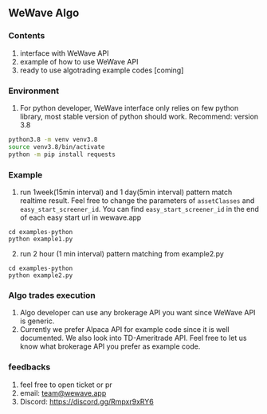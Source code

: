 ## WeWave Algo

### Contents
1. interface with WeWave API
2. example of how to use WeWave API
3. ready to use algotrading example codes [coming]

### Environment
1. For python developer, WeWave interface only relies on few python library, most stable version of python should work. Recommend: version 3.8
```bash
python3.8 -m venv venv3.8
source venv3.8/bin/activate
python -m pip install requests
```

### Example
1. run 1week(15min interval) and 1 day(5min interval) pattern match realtime result. Feel free to change the parameters of `assetClasses` and `easy_start_screener_id`. You can find `easy_start_screener_id` in the end of each easy start url in wewave.app
```
cd examples-python
python example1.py
```
2. run 2 hour (1 min interval) pattern matching from example2.py
```
cd examples-python
python example2.py
```


### Algo trades execution
1. Algo developer can use any brokerage API you want since WeWave API is generic.
2. Currently we prefer Alpaca API for example code since it is well documented. We also look into TD-Ameritrade API. Feel free to let us know what brokerage API you prefer as example code.

### feedbacks
1. feel free to open ticket or pr
2. email: team@wewave.app
3. Discord: https://discord.gg/Rmpxr9xRY6